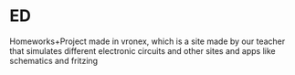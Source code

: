 # ED
Homeworks+Project made in vronex, which is a site made by our teacher that simulates different electronic circuits and other sites and apps like schematics and fritzing
